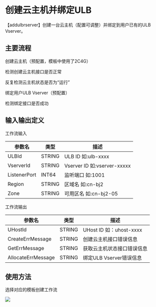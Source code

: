 

# 创建云主机并绑定ULB

【addulbrserver】创建一台云主机（配置可调整）并绑定到用户已有的ULB Vserver。

## 主要流程

创建云主机（预配置，模板中使用了2C4G）

检测创建云主机接口是否正常

反复检测云主机状态是否为“运行”

绑定用户ULB Vserver（预配置）

检测绑定接口是否成功

## 输入输出定义

工作流输入

| 参数名       | 类型   | 描述                          |
| ------------ | ------ | ----------------------------- |
| ULBId        | STRING | ULB ID 如:ulb-xxxx             |
| VserverId    | STRING | Vserver ID 如:vserver-xxxxx |
| ListenerPort | INT64  | 监听端口 如:1001               |
| Region       | STRING | 区域名 如:cn-bj2               |
| Zone         | STRING | 可用区名 如:cn-bj2-05         |


工作流输出

| 参数名       | 类型   | 描述                          |
| ------------ | ------ | ----------------------------- |
| UHostId        | STRING | UHost ID 如：uhost-xxxx           |
| CreateErrMessage    | STRING | 创建云主机接口错误信息 |
| GetErrMessage | STRING  | 获取云主机状态接口错误信息               |
| AllocateErrMessage | STRING | 绑定ULB Vserver错误信息               |

## 使用方法

选择对应的模板创建工作流

![](http://stepflow-docs.cn-bj.ufileos.com/sample001.png)

